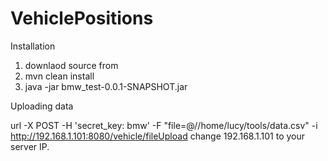 # VehiclePositions

Installation

   1)  downlaod source from 
   2)  mvn clean install
   3)  java -jar bmw_test-0.0.1-SNAPSHOT.jar

Uploading data

   url -X POST -H 'secret_key: bmw' -F "file=@//home/lucy/tools/data.csv" -i http://192.168.1.101:8080/vehicle/fileUpload
   change 192.168.1.101 to your server IP.
   

